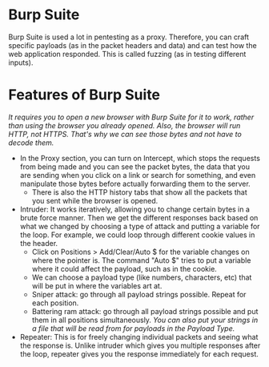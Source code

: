 # Burp Suite 
Burp Suite is used a lot in pentesting as a proxy. Therefore, you can craft specific payloads (as in the packet headers and data) and can test how the web application responded. This is called fuzzing (as in testing different inputs). 

# Features of Burp Suite
*It requires you to open a new browser with Burp Suite for it to work, rather than using the browser you already opened. Also, the browser will run HTTP, not HTTPS. That's why we can see those bytes and not have to decode them.*
- In the Proxy section, you can turn on Intercept, which stops the requests from being made and you can see the packet bytes, the data that you are sending when you click on a link or search for something, and even manipulate those bytes before actually forwarding them to the server. 
  - There is also the HTTP history tabs that show all the packets that you sent while the browser is opened.
- Intruder: It works iteratively, allowing you to change certain bytes in a brute force manner. Then we get the different responses back based on what we changed by choosing a type of attack and putting a variable for the loop. For example, we could loop through different cookie values in the header. 
  - Click on Positions > Add/Clear/Auto $ for the variable changes on where the pointer is. The command "Auto $" tries to put a variable where it could affect the payload, such as in the cookie.
  - We can choose a payload type (like numbers, characters, etc) that will be put in where the variables art at.
  - Sniper attack: go through all payload strings possible. Repeat for each position.
  - Battering ram attack: go through all payload strings possible and put them in all positions simultaneously.
  *You can also put your strings in a file that will be read from for payloads in the Payload Type.*
- Repeater: This is for freely changing individual packets and seeing what the response is. Unlike intruder which gives you multiple responses after the loop, repeater gives you the response immediately for each request.
